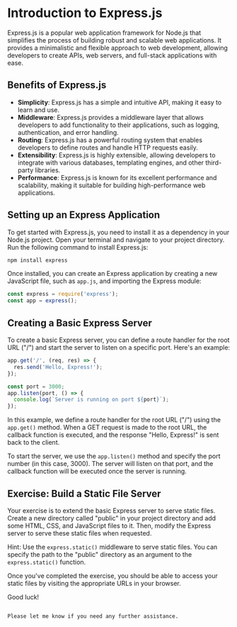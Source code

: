 # Introduction to Express.js

Express.js is a popular web application framework for Node.js that simplifies the process of building robust and scalable web applications. It provides a minimalistic and flexible approach to web development, allowing developers to create APIs, web servers, and full-stack applications with ease.

## Benefits of Express.js

- **Simplicity**: Express.js has a simple and intuitive API, making it easy to learn and use.
- **Middleware**: Express.js provides a middleware layer that allows developers to add functionality to their applications, such as logging, authentication, and error handling.
- **Routing**: Express.js has a powerful routing system that enables developers to define routes and handle HTTP requests easily.
- **Extensibility**: Express.js is highly extensible, allowing developers to integrate with various databases, templating engines, and other third-party libraries.
- **Performance**: Express.js is known for its excellent performance and scalability, making it suitable for building high-performance web applications.

## Setting up an Express Application

To get started with Express.js, you need to install it as a dependency in your Node.js project. Open your terminal and navigate to your project directory. Run the following command to install Express.js:

```bash
npm install express
```

Once installed, you can create an Express application by creating a new JavaScript file, such as `app.js`, and importing the Express module:

```javascript
const express = require('express');
const app = express();
```

## Creating a Basic Express Server

To create a basic Express server, you can define a route handler for the root URL ("/") and start the server to listen on a specific port. Here's an example:

```javascript
app.get('/', (req, res) => {
  res.send('Hello, Express!');
});

const port = 3000;
app.listen(port, () => {
  console.log(`Server is running on port ${port}`);
});
```

In this example, we define a route handler for the root URL ("/") using the `app.get()` method. When a GET request is made to the root URL, the callback function is executed, and the response "Hello, Express!" is sent back to the client.

To start the server, we use the `app.listen()` method and specify the port number (in this case, 3000). The server will listen on that port, and the callback function will be executed once the server is running.

## Exercise: Build a Static File Server

Your exercise is to extend the basic Express server to serve static files. Create a new directory called "public" in your project directory and add some HTML, CSS, and JavaScript files to it. Then, modify the Express server to serve these static files when requested.

Hint: Use the `express.static()` middleware to serve static files. You can specify the path to the "public" directory as an argument to the `express.static()` function.

Once you've completed the exercise, you should be able to access your static files by visiting the appropriate URLs in your browser.

Good luck!
```

Please let me know if you need any further assistance.